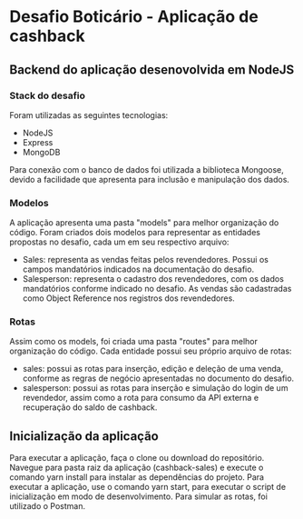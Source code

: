 # Desafio Boticário - Aplicação de cashback

## Backend do aplicação desenovolvida em NodeJS

### Stack do desafio
Foram utilizadas as seguintes tecnologias:
* NodeJS
* Express
* MongoDB

Para conexão com o banco de dados foi utilizada a biblioteca Mongoose, devido a facilidade que apresenta para inclusão e manipulação dos dados.

### Modelos
A aplicação apresenta uma pasta "models" para melhor organização do código. Foram criados dois modelos para representar as entidades propostas no desafio, cada um em seu respectivo arquivo:
* Sales: representa as vendas feitas pelos revendedores. Possui os campos mandatórios indicados na documentação do desafio.
* Salesperson: representa o cadastro dos revendedores, com os dados mandatórios conforme indicado no desafio. As vendas são cadastradas como Object Reference nos registros dos revendedores.

### Rotas
Assim como os models, foi criada uma pasta "routes" para melhor organização do código. Cada entidade possui seu próprio arquivo de rotas:
* sales: possui as rotas para inserção, edição e deleção de uma venda, conforme as regras de negócio apresentadas no documento do desafio.
* salesperson: possui as rotas para inserção e simulação do login de um revendedor, assim como a rota para consumo da API externa e recuperação do saldo de cashback.

## Inicialização da aplicação
Para executar a aplicação, faça o clone ou download do repositório. Navegue para pasta raiz da aplicação (cashback-sales) e execute o comando yarn install para instalar as dependências do projeto.
Para executar a aplicação, use o comando yarn start, para executar o script de inicialização em modo de desenvolvimento.
Para simular as rotas, foi utilizado o Postman.